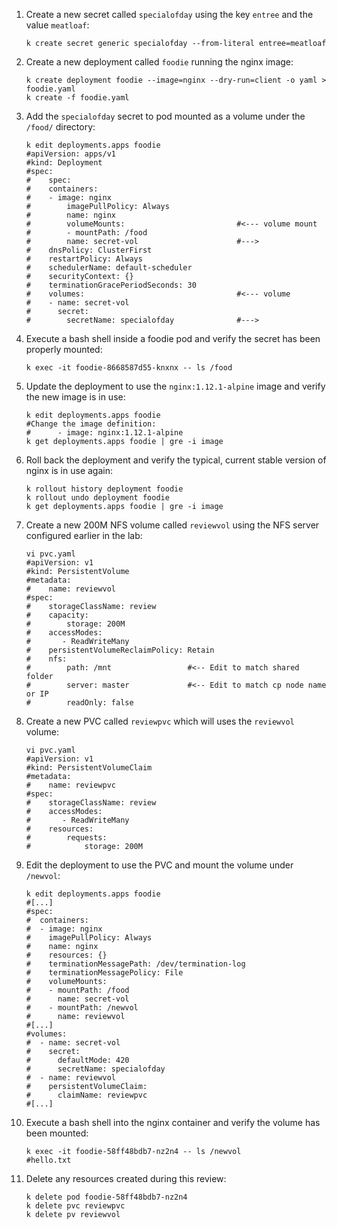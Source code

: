 1. Create a new secret called `specialofday` using the key `entree` and the value `meatloaf`:
    ```
    k create secret generic specialofday --from-literal entree=meatloaf
    ```

2. Create a new deployment called `foodie` running the nginx image:
    ```
    k create deployment foodie --image=nginx --dry-run=client -o yaml > foodie.yaml
    k create -f foodie.yaml
    ```

3. Add the `specialofday` secret to pod mounted as a volume under the `/food/` directory:
    ```
    k edit deployments.apps foodie
    #apiVersion: apps/v1
    #kind: Deployment
    #spec:
    #    spec:
    #    containers:
    #    - image: nginx
    #        imagePullPolicy: Always
    #        name: nginx
    #        volumeMounts:                         #<--- volume mount
    #        - mountPath: /food
    #        name: secret-vol                      #--->
    #    dnsPolicy: ClusterFirst
    #    restartPolicy: Always
    #    schedulerName: default-scheduler
    #    securityContext: {}
    #    terminationGracePeriodSeconds: 30
    #    volumes:                                  #<--- volume
    #    - name: secret-vol
    #      secret:
    #        secretName: specialofday              #--->
    ```

4. Execute a bash shell inside a foodie pod and verify the secret has been properly mounted:
    ```
    k exec -it foodie-8668587d55-knxnx -- ls /food
    ```

5. Update the deployment to use the `nginx:1.12.1-alpine` image and verify the new image is in use:
    ```
    k edit deployments.apps foodie
    #Change the image definition:
    #      - image: nginx:1.12.1-alpine
    k get deployments.apps foodie | gre -i image
    ```

6. Roll back the deployment and verify the typical, current stable version of nginx is in use again:
    ```
    k rollout history deployment foodie
    k rollout undo deployment foodie
    k get deployments.apps foodie | gre -i image
    ```
7. Create a new 200M NFS volume called `reviewvol` using the NFS server configured earlier in the lab:
    ```
    vi pvc.yaml
    #apiVersion: v1
    #kind: PersistentVolume
    #metadata:
    #    name: reviewvol
    #spec:
    #    storageClassName: review
    #    capacity:
    #        storage: 200M
    #    accessModes:
    #       - ReadWriteMany
    #    persistentVolumeReclaimPolicy: Retain
    #    nfs:
    #        path: /mnt                 #<-- Edit to match shared folder
    #        server: master             #<-- Edit to match cp node name or IP
    #        readOnly: false
    ```

8. Create a new PVC called `reviewpvc` which will uses the `reviewvol` volume:
    ```
    vi pvc.yaml
    #apiVersion: v1
    #kind: PersistentVolumeClaim
    #metadata:
    #    name: reviewpvc
    #spec:
    #    storageClassName: review
    #    accessModes:
    #       - ReadWriteMany
    #    resources:
    #        requests:
    #            storage: 200M
    ```

9.  Edit the deployment to use the PVC and mount the volume under `/newvol`:
    ```
    k edit deployments.apps foodie
    #[...]
    #spec:
    #  containers:
    #  - image: nginx
    #    imagePullPolicy: Always
    #    name: nginx
    #    resources: {}
    #    terminationMessagePath: /dev/termination-log
    #    terminationMessagePolicy: File
    #    volumeMounts:
    #    - mountPath: /food
    #      name: secret-vol
    #    - mountPath: /newvol
    #      name: reviewvol
    #[...]
    #volumes:
    #  - name: secret-vol
    #    secret:
    #      defaultMode: 420
    #      secretName: specialofday
    #  - name: reviewvol
    #    persistentVolumeClaim:
    #      claimName: reviewpvc
    #[...]
    ```

10. Execute a bash shell into the nginx container and verify the volume has been mounted:
    ```
    k exec -it foodie-58ff48bdb7-nz2n4 -- ls /newvol
    #hello.txt
    ```
11. Delete any resources created during this review:
    ```
    k delete pod foodie-58ff48bdb7-nz2n4
    k delete pvc reviewpvc
    k delete pv reviewvol
    ```
